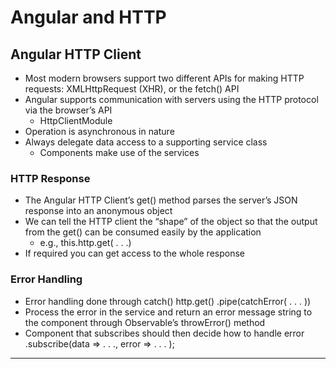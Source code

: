 #  Angular and HTTP

## [ ](https://www.coursera.org/learn/angular/supplement/O0Jty/angular-http-client-objectives-and-outcomes)Angular HTTP Client

* Most modern browsers support two different APIs for making HTTP requests: XMLHttpRequest \(XHR\), or the fetch\(\) API
* Angular supports communication with servers using the HTTP protocol via the browser’s API
  * HttpClientModule
* Operation is asynchronous in nature
* Always delegate data access to a supporting service class
  * Components make use of the services

###  HTTP Response

* The Angular HTTP Client’s get\(\) method parses the server’s JSON response into an anonymous object
* We can tell the HTTP client the “shape” of the object so that the output from the get\(\) can be consumed easily by the application
  * e.g., this.http.get\( . . .\)
* If required you can get access to the whole response

###  Error Handling

*  Error handling done through catch\(\) 
  http.get\(\) .pipe\(catchError\( . . . \)\)
* Process the error in the service and return an error message string to the component through Observable’s throwError\(\) method
* Component that subscribes should then decide how to handle error 
  .subscribe\(data =&gt; . . ., 
  error =&gt; . . . \);

---



